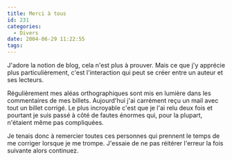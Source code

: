 ```yaml
---
title: Merci à tous
id: 231
categories:
  - Divers
date: 2004-06-29 11:22:55
tags:
---
```


J'adore la notion de blog, cela n'est plus à prouver. Mais ce que j'y apprécie plus particulièrement, c'est l'interaction qui peut se créer entre un auteur et ses lecteurs.

Régulièrement mes aléas orthographiques sont mis en lumière dans les commentaires de mes billets. Aujourd'hui j'ai carrément reçu un mail avec tout un billet corrigé. Le plus incroyable c'est que je l'ai relu deux fois et pourtant je suis passé à côté de fautes énormes qui, pour la plupart, n'étaient même pas compliquées.

Je tenais donc à remercier toutes ces personnes qui prennent le temps de me corriger lorsque je me trompe. J'essaie de ne pas réitérer l'erreur la fois suivante alors continuez.